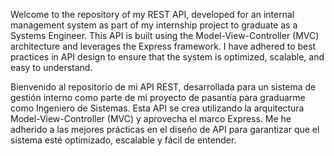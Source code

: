 Welcome to the repository of my REST API, developed for an internal management system as part of my internship project to graduate as a Systems Engineer. This API is built using the Model-View-Controller (MVC) architecture and leverages the Express framework. I have adhered to best practices in API design to ensure that the system is optimized, scalable, and easy to understand.


Bienvenido al repositorio de mi API REST, desarrollada para un sistema de gestión interno como parte de mi proyecto de pasantía para graduarme como Ingeniero de Sistemas. Esta API se crea utilizando la arquitectura Model-View-Controller (MVC) y aprovecha el marco Express. Me he adherido a las mejores prácticas en el diseño de API para garantizar que el sistema esté optimizado, escalable y fácil de entender.
